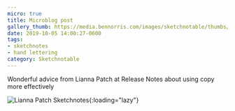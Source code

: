```yaml
---
micro: true
title: Microblog post
gallery_thumb: https://media.bennorris.com/images/sketchnotable/thumbs/release-notes-2019-patch.jpg
date: 2019-10-05 14:00:27-0600
tags:
- sketchnotes
- hand lettering
category: Sketchnotable
---
```


Wonderful advice from Lianna Patch at Release Notes about using copy more effectively

![Lianna Patch Sketchnotes](https://media.bennorris.com/images/sketchnotable/release-notes-2019/release-notes-2019-patch.jpg){:loading="lazy"}